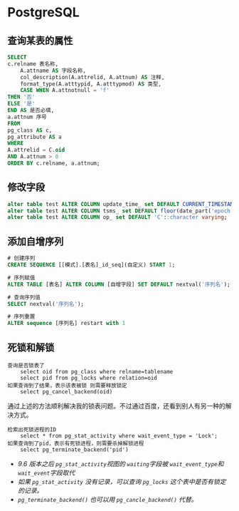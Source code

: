 # PostgreSQL

## 查询某表的属性
```sql
SELECT
c.relname 表名称,
    A.attname AS 字段名称,
    col_description(A.attrelid, A.attnum) AS 注释,
    format_type(A.atttypid, A.atttypmod) AS 类型,
    CASE WHEN A.attnotnull = 'f'
THEN '否'
ELSE '是'
END AS 是否必填,
a.attnum 序号
FROM
pg_class AS c,
pg_attribute AS a
WHERE
A.attrelid = C.oid
AND A.attnum > 0
ORDER BY c.relname, a.attnum;
```

## 修改字段

```sql
alter table test ALTER COLUMN update_time_ set DEFAULT CURRENT_TIMESTAMP;  
alter table test ALTER COLUMN tsms_ set DEFAULT floor(date_part('epoch'::text, CURRENT_TIMESTAMP));  
alter table test ALTER COLUMN op_ set DEFAULT 'C'::character varying;  
```

## 添加自增序列

```sql
# 创建序列
CREATE SEQUENCE [[模式].[表名]_id_seq](自定义) START 1;

# 序列赋值
ALTER TABLE [表名] ALTER COLUMN [自增字段] SET DEFAULT nextval('序列名');

# 查询序列值
SELECT nextval('序列名');

# 序列重置
ALTER sequence [序列名] restart with 1
```

## 死锁和解锁
```
查询是否锁表了
    select oid from pg_class where relname=tablename
    select pid from pg_locks where relation=oid
如果查询到了结果，表示该表被锁 则需要释放锁定
    select pg_cancel_backend(oid)
```

通过上述的方法顺利解决我的锁表问题。不过通过百度，还看到别人有另一种的解决方式。
```
检索出死锁进程的ID
    select * from pg_stat_activity where wait_event_type = 'Lock';
如果查询到了pid，表示有死锁进程，则需要杀掉解锁进程
    select pg_terminate_backend('pid')
```
- *9.6 版本之后 `pg_stat_activity`视图的 `waiting`字段被 `wait_event_type`和 `wait_event`字段取代*
- *如果 `pg_stat_activity` 没有记录，可以查询 `pg_locks` 这个表中是否有锁定的记录。*
- *`pg_terminate_backend()` 也可以用 `pg_cancle_backend()` 代替。*